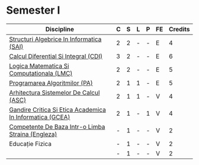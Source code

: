 # Semester I
| Discipline                                       | C | S | L | P | FE | Credits |
|--------------------------------------------------|---|---|---|---|----|---------|
| [Structuri Algebrice In Informatica (SAI)](https://github.com/Andrei137/FMI-Materials/tree/master/Year%20I/Semester%20I/Structuri%20Algebrice%20In%20Informatica)               | 2 | 2 | - | - | E  | 4       |
| [Calcul Diferential Si Integral (CDI)](https://github.com/Andrei137/FMI-Materials/tree/master/Year%20I/Semester%20I/Calcul%20Diferential%20Si%20Integral)                   | 3 | 2 | - | - | E  | 6       |
| [Logica Matematica Si Computationala (LMC)](https://github.com/Andrei137/FMI-Materials/tree/master/Year%20I/Semester%20I/Logica%20Matematica%20Si%20Computationala)              | 2 | 2 | - | - | E  | 5       |
| [Programarea Algoritmilor (PA)](https://github.com/Andrei137/FMI-Materials/tree/master/Year%20I/Semester%20I/Programarea%20Algorimilor)                         | 2 | 1 | 1 | - | E  | 5       |
| [Arhitectura Sistemelor De Calcul (ASC)](https://github.com/Andrei137/FMI-Materials/tree/master/Year%20I/Semester%20I/Arhitectura%20Sistemelor%20De%20Calcul)                 | 2 | 1 | 1 | - | V  | 4       |
| [Gandire Critica Si Etica Academica In Informatica (GCEA)](https://github.com/Andrei137/FMI-Materials/tree/master/Year%20I/Semester%20I/Gandire%20Critica%20Si%20Etica%20Academica)| 2 | 1 | - | 1 | V  | 4       |
| [Competente De Baza Intr-o Limba Straina (Engleza)](https://github.com/Andrei137/FMI-Materials/tree/master/Year%20I/Semester%20I/Engleza)          | - | 1 | - | - | V  | 2       |
| Educație Fizica                                  | - | 1 | - | - | V  | 2       |
                           | - | 1 | - | - | V  | 2       |